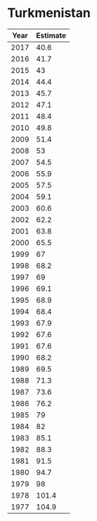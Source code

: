 # Turkmenistan

| Year | Estimate |
| ---- | -------- |
| 2017 | 40.6 |
| 2016 | 41.7 |
| 2015 | 43 |
| 2014 | 44.4 |
| 2013 | 45.7 |
| 2012 | 47.1 |
| 2011 | 48.4 |
| 2010 | 49.8 |
| 2009 | 51.4 |
| 2008 | 53 |
| 2007 | 54.5 |
| 2006 | 55.9 |
| 2005 | 57.5 |
| 2004 | 59.1 |
| 2003 | 60.6 |
| 2002 | 62.2 |
| 2001 | 63.8 |
| 2000 | 65.5 |
| 1999 | 67 |
| 1998 | 68.2 |
| 1997 | 69 |
| 1996 | 69.1 |
| 1995 | 68.9 |
| 1994 | 68.4 |
| 1993 | 67.9 |
| 1992 | 67.6 |
| 1991 | 67.6 |
| 1990 | 68.2 |
| 1989 | 69.5 |
| 1988 | 71.3 |
| 1987 | 73.6 |
| 1986 | 76.2 |
| 1985 | 79 |
| 1984 | 82 |
| 1983 | 85.1 |
| 1982 | 88.3 |
| 1981 | 91.5 |
| 1980 | 94.7 |
| 1979 | 98 |
| 1978 | 101.4 |
| 1977 | 104.9 |